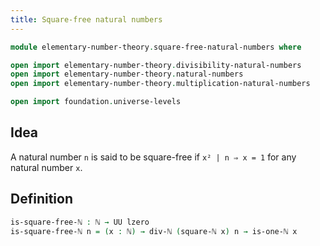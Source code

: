```yaml
---
title: Square-free natural numbers
---
```


```agda
module elementary-number-theory.square-free-natural-numbers where

open import elementary-number-theory.divisibility-natural-numbers
open import elementary-number-theory.natural-numbers
open import elementary-number-theory.multiplication-natural-numbers

open import foundation.universe-levels
```

## Idea

A natural number `n` is said to be square-free if `x² | n ⇒ x = 1` for any natural number `x`.

## Definition

```agda
is-square-free-ℕ : ℕ → UU lzero
is-square-free-ℕ n = (x : ℕ) → div-ℕ (square-ℕ x) n → is-one-ℕ x
```
